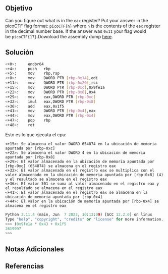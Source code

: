## Objetivo
Can you figure out what is in the `eax` register? Put your answer in the picoCTF flag format: `picoCTF{n}` where `n` is the contents of the `eax` register in the decimal number base. If the answer was `0x11` your flag would be `picoCTF{17}`.Download the assembly dump [here](https://artifacts.picoctf.net/c/530/disassembler-dump0_c.txt).
## Solución
```bash
<+0>:     endbr64 
<+4>:     push   rbp
<+5>:     mov    rbp,rsp
<+8>:     mov    DWORD PTR [rbp-0x14],edi
<+11>:    mov    QWORD PTR [rbp-0x20],rsi
<+15>:    mov    DWORD PTR [rbp-0xc],0x9fe1a
<+22>:    mov    DWORD PTR [rbp-0x8],0x4
<+29>:    mov    eax,DWORD PTR [rbp-0xc]
<+32>:    imul   eax,DWORD PTR [rbp-0x8]
<+36>:    add    eax,0x1f5
<+41>:    mov    DWORD PTR [rbp-0x4],eax
<+44>:    mov    eax,DWORD PTR [rbp-0x4]
<+47>:    pop    rbp
<+48>:    ret
```

Esto es lo que ejecuta el cpu:
```
<+15>: Se almacena el valor DWORD 654874 en la ubicación de memoria apuntada por [rbp-0xc]
<+22>: Se almacena el valor DWORD 4 en la ubicación de memoria apuntada por [rbp-0x8]
<+29>: El valor almacenado en la ubicación de memoria apuntada por [rbp-0xc] (654874) se almacena en el registro eax
<+32>: El valor almacenado en el registro eax se multiplica con el valor almacenado en la ubicación de memoria apuntada por [rbp-0x8] (4) y el resultado se almacena en el registro eax
<+36>: El valor 501 se suma al valor almacenado en el registro eax y el resultado se almacena en el registro eax
<+41>: El valor almacenado en el registro eax se almacena en la ubicación de memoria apuntada por [rbp-0x4]
<+44>: El valor en la ubicación de memoria apuntada por [rbp-0x4] se almacena en el registro eax

```

```python
Python 3.11.4 (main, Jun  7 2023, 10:13:09) [GCC 12.2.0] on linux
Type "help", "copyright", "credits" or "license" for more information.
>>> (0x9fe1a * 0x4) + 0x1f5
2619997
>>>
```
## Notas Adicionales

## Referencias
